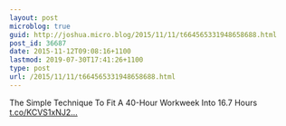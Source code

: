 ```yaml
---
layout: post
microblog: true
guid: http://joshua.micro.blog/2015/11/11/t664565331948658688.html
post_id: 36687
date: 2015-11-12T09:08:16+1100
lastmod: 2019-07-30T17:41:26+1100
type: post
url: /2015/11/11/t664565331948658688.html
---
```

The Simple Technique To Fit A 40-Hour Workweek Into 16.7 Hours [t.co/KCVS1xNJ2...](https://t.co/KCVS1xNJ2n)

